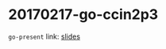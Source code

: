 20170217-go-ccin2p3
===================

`go-present` link: [slides](https://talks.godoc.org/github.com/sbinet/talks/2017/20170217-go-ccin2p3/talk.slide)

